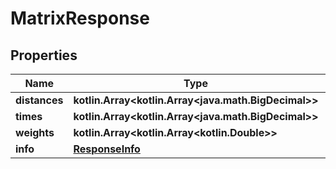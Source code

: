 
# MatrixResponse

## Properties
Name | Type | Description | Notes
------------ | ------------- | ------------- | -------------
**distances** | **kotlin.Array&lt;kotlin.Array&lt;java.math.BigDecimal&gt;&gt;** |  |  [optional]
**times** | **kotlin.Array&lt;kotlin.Array&lt;java.math.BigDecimal&gt;&gt;** |  |  [optional]
**weights** | **kotlin.Array&lt;kotlin.Array&lt;kotlin.Double&gt;&gt;** |  |  [optional]
**info** | [**ResponseInfo**](ResponseInfo.md) |  |  [optional]



